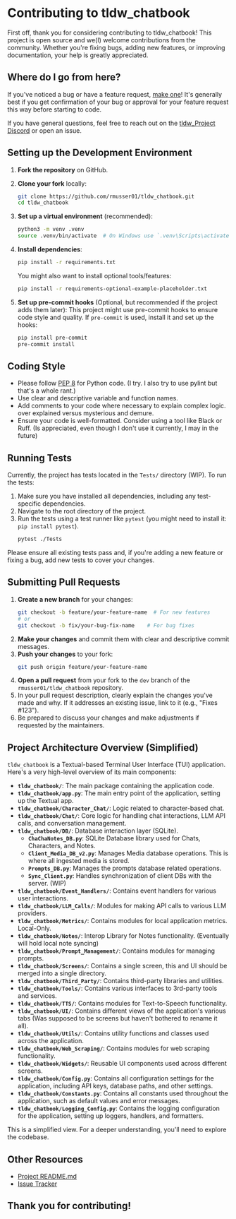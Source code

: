 # Contributing to tldw_chatbook

First off, thank you for considering contributing to tldw_chatbook! This project is open source and we(I) welcome contributions from the community. Whether you're fixing bugs, adding new features, or improving documentation, your help is greatly appreciated.

## Where do I go from here?

If you've noticed a bug or have a feature request, [make one](https://github.com/rmusser01/tldw_chatbook/issues/new)! It's generally best if you get confirmation of your bug or approval for your feature request this way before starting to code.

If you have general questions, feel free to reach out on the [tldw_Project Discord](https://discord.gg/your-discord-link-here) or open an issue.

## Setting up the Development Environment

1.  **Fork the repository** on GitHub.
2.  **Clone your fork** locally:
    ```bash
    git clone https://github.com/rmusser01/tldw_chatbook.git
    cd tldw_chatbook
    ```
3.  **Set up a virtual environment** (recommended):
    ```bash
    python3 -m venv .venv
    source .venv/bin/activate  # On Windows use `.venv\Scripts\activate`
    ```
4.  **Install dependencies**:
    ```bash
    pip install -r requirements.txt
    ```
    You might also want to install optional tools/features:
    ```bash
    pip install -r requirements-optional-example-placeholder.txt
    ```

5.  **Set up pre-commit hooks** (Optional, but recommended if the project adds them later):
    This project might use pre-commit hooks to ensure code style and quality. If `pre-commit` is used, install it and set up the hooks:
    ```bash
    pip install pre-commit
    pre-commit install
    ```

## Coding Style

*   Please follow [PEP 8](https://www.python.org/dev/peps/pep-0008/) for Python code. (I try. I also try to use pylint but that's a whole rant.)
*   Use clear and descriptive variable and function names.
*   Add comments to your code where necessary to explain complex logic. over explained versus mysterious and demure.
*   Ensure your code is well-formatted. Consider using a tool like Black or Ruff. (Is appreciated, even though I don't use it currently, I may in the future)

## Running Tests

Currently, the project has tests located in the `Tests/` directory (WIP). To run the tests:

1.  Make sure you have installed all dependencies, including any test-specific dependencies.
2.  Navigate to the root directory of the project.
3.  Run the tests using a test runner like `pytest` (you might need to install it: `pip install pytest`).
    ```bash
    pytest ./Tests
    ```

Please ensure all existing tests pass and, if you're adding a new feature or fixing a bug, add new tests to cover your changes.

## Submitting Pull Requests

1.  **Create a new branch** for your changes:
    ```bash
    git checkout -b feature/your-feature-name  # For new features
    # or
    git checkout -b fix/your-bug-fix-name    # For bug fixes
    ```
2.  **Make your changes** and commit them with clear and descriptive commit messages.
3.  **Push your changes** to your fork:
    ```bash
    git push origin feature/your-feature-name
    ```
4.  **Open a pull request** from your fork to the `dev` branch of the `rmusser01/tldw_chatbook` repository.
5.  In your pull request description, clearly explain the changes you've made and why. If it addresses an existing issue, link to it (e.g., "Fixes #123").
6.  Be prepared to discuss your changes and make adjustments if requested by the maintainers.

## Project Architecture Overview (Simplified)

`tldw_chatbook` is a Textual-based Terminal User Interface (TUI) application. Here's a very high-level overview of its main components:

- **`tldw_chatbook/`**: The main package containing the application code.
- **`tldw_chatbook/app.py`**: The main entry point of the application, setting up the Textual app.
- **`tldw_chatbook/Character_Chat/`**: Logic related to character-based chat.
- **`tldw_chatbook/Chat/`**: Core logic for handling chat interactions, LLM API calls, and conversation management.
- **`tldw_chatbook/DB/`**: Database interaction layer (SQLite).
  - **`ChaChaNotes_DB.py`**: SQLite Database library used for Chats, Characters, and Notes.
  - **`Client_Media_DB_v2.py`**: Manages Media database operations. This is where all ingested media is stored.
  - **`Prompts_DB.py`**: Manages the prompts database related operations.
  - **`Sync_Client.py`**: Handles synchronization of client DBs with the server. (WIP)
- **`tldw_chatbook/Event_Handlers/`**: Contains event handlers for various user interactions.
- **`tldw_chatbook/LLM_Calls/`**: Modules for making API calls to various LLM providers.
- **`tldw_chatbook/Metrics/`**: Contains modules for local application metrics. Local-Only.
- **`tldw_chatbook/Notes/`**: Interop Library for Notes functionality. (Eventually will hold local note syncing)
- **`tldw_chatbook/Prompt_Management/`**: Contains modules for managing prompts.
- **`tldw_chatbook/Screens/`**: Contains a single screen, this and UI should be merged into a single directory.
- **`tldw_chatbook/Third_Party/`**: Contains third-party libraries and utilities.
- **`tldw_chatbook/Tools/`**: Contains various interfaces to 3rd-party tools and services.
- **`tldw_chatbook/TTS/`**: Contains modules for Text-to-Speech functionality.
- **`tldw_chatbook/UI/`**: Contains different views of the application's various tabs (Was supposed to be screens but haven't bothered to rename it all).
- **`tldw_chatbook/Utils/`**: Contains utility functions and classes used across the application.
- **`tldw_chatbook/Web_Scraping/`**: Contains modules for web scraping functionality.
- **`tldw_chatbook/Widgets/`**: Reusable UI components used across different screens.
- **`tldw_chatbook/Config.py`**: Contains all configuration settings for the application, including API keys, database paths, and other settings.
- **`tldw_chatbook/Constants.py`**: Contains all constants used throughout the application, such as default values and error messages.
- **`tldw_chatbook/Logging_Config.py`**: Contains the logging configuration for the application, setting up loggers, handlers, and formatters.

This is a simplified view. For a deeper understanding, you'll need to explore the codebase.

## Other Resources

*   [Project README.md](README.md)
*   [Issue Tracker](https://github.com/rmusser01/tldw_chatbook/issues)

## Thank you for contributing!
